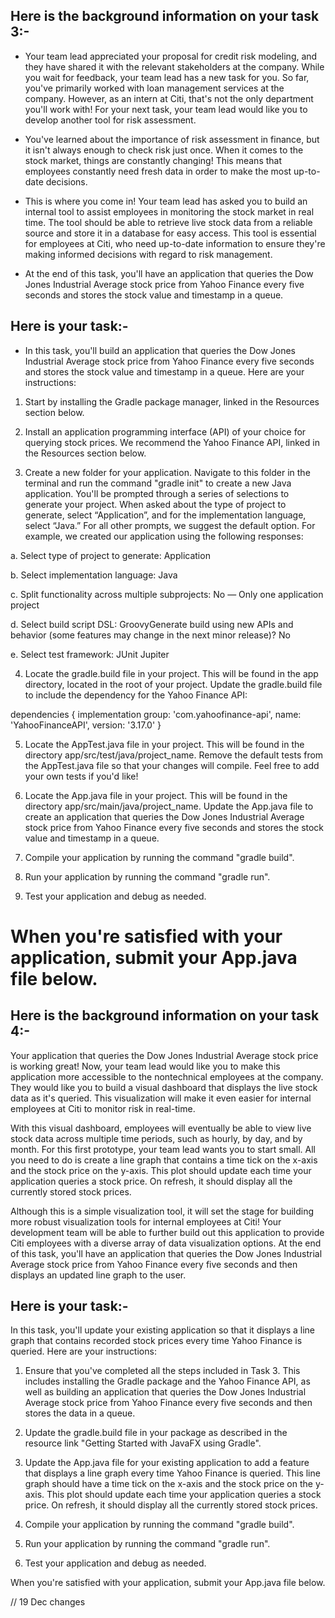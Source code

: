 ## Here is the background information on your task 3:-
- Your team lead appreciated your proposal for credit risk modeling, and they have shared it with the relevant stakeholders at the company. While you wait for feedback, your team lead has a new task for you. So far, you've primarily worked with loan management services at the company. However, as an intern at Citi, that's not the only department you'll work with! For your next task, your team lead would like you to develop another tool for risk assessment.

- You've learned about the importance of risk assessment in finance, but it isn't always enough to check risk just once. When it comes to the stock market, things are constantly changing! This means that employees constantly need fresh data in order to make the most up-to-date decisions. 

- This is where you come in! Your team lead has asked you to build an internal tool to assist employees in monitoring the stock market in real time. The tool should be able to retrieve live stock data from a reliable source and store it in a database for easy access. This tool is essential for employees at Citi, who need up-to-date information to ensure they're making informed decisions with regard to risk management.

- At the end of this task, you'll have an application that queries the Dow Jones Industrial Average stock price from Yahoo Finance every five seconds and stores the stock value and timestamp in a queue. 

## Here is your task:-
- In this task, you'll build an application that queries the Dow Jones Industrial Average stock price from Yahoo Finance every five seconds and stores the stock value and timestamp in a queue. Here are your instructions:

1. Start by installing the Gradle package manager, linked in the Resources section below.

2. Install an application programming interface (API) of your choice for querying stock prices. We recommend the Yahoo Finance API, linked in the Resources section below.

3. Create a new folder for your application. Navigate to this folder in the terminal and run the command "gradle init" to create a new Java application. You'll be prompted through a series of selections to generate your project. When asked about the type of project to generate, select “Application”, and for the implementation language, select “Java.” For all other prompts, we suggest the default option. For example, we created our application using the following responses:

a. Select type of project to generate: Application

b. Select implementation language: Java

c. Split functionality across multiple subprojects: No — Only one application project

d. Select build script DSL: GroovyGenerate build using new APIs and behavior (some features may change in the next minor release)? No

e. Select test framework: JUnit Jupiter

4. Locate the gradle.build file in your project. This will be found in the app directory, located in the root of your project. Update the gradle.build file to include the dependency for the Yahoo Finance API:

dependencies {
implementation group: 'com.yahoofinance-api', name: 'YahooFinanceAPI', version: '3.17.0'
}

5. Locate the AppTest.java file in your project. This will be found in the directory app/src/test/java/project_name. Remove the default tests from the AppTest.java file so that your changes will compile. Feel free to add your own tests if you'd like!

6. Locate the App.java file in your project. This will be found in the directory app/src/main/java/project_name. Update the App.java file to create an application that queries the Dow Jones Industrial Average stock price from Yahoo Finance every five seconds and stores the stock value and timestamp in a queue.

7. Compile your application by running the command "gradle build".

8. Run your application by running the command "gradle run".

9. Test your application and debug as needed.

# When you're satisfied with your application, submit your App.java file below.

## Here is the background information on your task 4:-
Your application that queries the Dow Jones Industrial Average stock price is working great! Now, your team lead would like you to make this application more accessible to the nontechnical employees at the company. They would like you to build a visual dashboard that displays the live stock data as it's queried. This visualization will make it even easier for internal employees at Citi to monitor risk in real-time.

With this visual dashboard, employees will eventually be able to view live stock data across multiple time periods, such as hourly, by day, and by month. For this first prototype, your team lead wants you to start small. All you need to do is create a line graph that contains a time tick on the x-axis and the stock price on the y-axis. This plot should update each time your application queries a stock price. On refresh, it should display all the currently stored stock prices.

Although this is a simple visualization tool, it will set the stage for building more robust visualization tools for internal employees at Citi! Your development team will be able to further build out this application to provide Citi employees with a diverse array of data visualization options. At the end of this task, you'll have an application that queries the Dow Jones Industrial Average stock price from Yahoo Finance every five seconds and then displays an updated line graph to the user.

## Here is your task:-
In this task, you'll update your existing application so that it displays a line graph that contains recorded stock prices every time Yahoo Finance is queried. Here are your instructions:

1. Ensure that you've completed all the steps included in Task 3. This includes installing the Gradle package and the Yahoo Finance API, as well as building an application that queries the Dow Jones Industrial Average stock price from Yahoo Finance every five seconds and then stores the data in a queue.

2. Update the gradle.build file in your package as described in the resource link "Getting Started with JavaFX using Gradle".

3. Update the App.java file for your existing application to add a feature that displays a line graph every time Yahoo Finance is queried. This line graph should have a time tick on the x-axis and the stock price on the y-axis. This plot should update each time your application queries a stock price. On refresh, it should display all the currently stored stock prices.

4. Compile your application by running the command "gradle build".

5. Run your application by running the command "gradle run".

6. Test your application and debug as needed.

When you're satisfied with your application, submit your App.java file below.

// 19 Dec changes